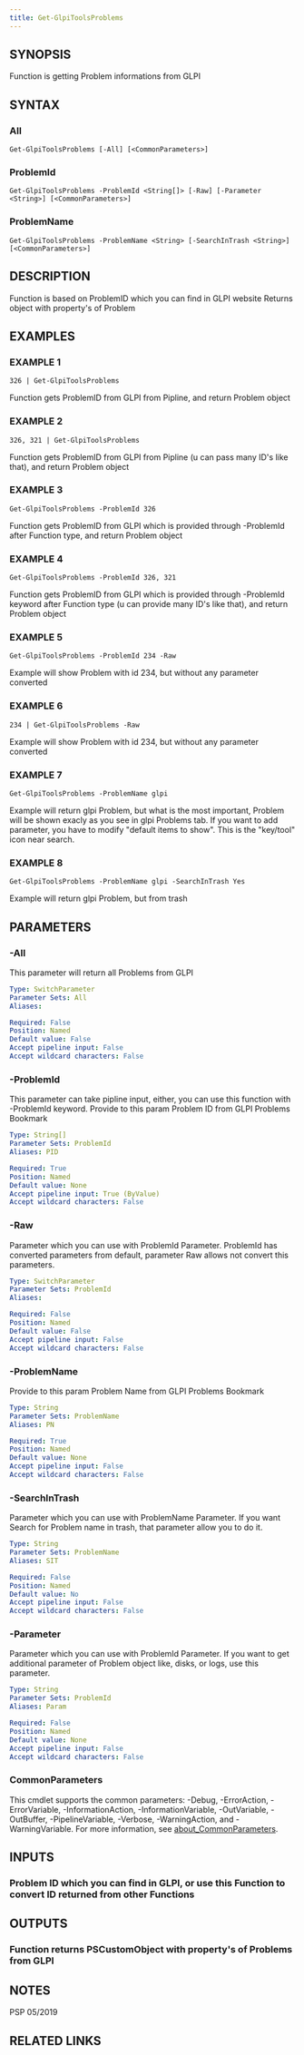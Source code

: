 ```yaml
---
title: Get-GlpiToolsProblems
---
```


## SYNOPSIS
Function is getting Problem informations from GLPI

## SYNTAX

### All
```
Get-GlpiToolsProblems [-All] [<CommonParameters>]
```

### ProblemId
```
Get-GlpiToolsProblems -ProblemId <String[]> [-Raw] [-Parameter <String>] [<CommonParameters>]
```

### ProblemName
```
Get-GlpiToolsProblems -ProblemName <String> [-SearchInTrash <String>] [<CommonParameters>]
```

## DESCRIPTION
Function is based on ProblemID which you can find in GLPI website
Returns object with property's of Problem

## EXAMPLES

### EXAMPLE 1
```
326 | Get-GlpiToolsProblems
```

Function gets ProblemID from GLPI from Pipline, and return Problem object

### EXAMPLE 2
```
326, 321 | Get-GlpiToolsProblems
```

Function gets ProblemID from GLPI from Pipline (u can pass many ID's like that), and return Problem object

### EXAMPLE 3
```
Get-GlpiToolsProblems -ProblemId 326
```

Function gets ProblemID from GLPI which is provided through -ProblemId after Function type, and return Problem object

### EXAMPLE 4
```
Get-GlpiToolsProblems -ProblemId 326, 321
```

Function gets ProblemID from GLPI which is provided through -ProblemId keyword after Function type (u can provide many ID's like that), and return Problem object

### EXAMPLE 5
```
Get-GlpiToolsProblems -ProblemId 234 -Raw
```

Example will show Problem with id 234, but without any parameter converted

### EXAMPLE 6
```
234 | Get-GlpiToolsProblems -Raw
```

Example will show Problem with id 234, but without any parameter converted

### EXAMPLE 7
```
Get-GlpiToolsProblems -ProblemName glpi
```

Example will return glpi Problem, but what is the most important, Problem will be shown exacly as you see in glpi Problems tab.
If you want to add parameter, you have to modify "default items to show".
This is the "key/tool" icon near search.

### EXAMPLE 8
```
Get-GlpiToolsProblems -ProblemName glpi -SearchInTrash Yes
```

Example will return glpi Problem, but from trash

## PARAMETERS

### -All
This parameter will return all Problems from GLPI

```yaml
Type: SwitchParameter
Parameter Sets: All
Aliases:

Required: False
Position: Named
Default value: False
Accept pipeline input: False
Accept wildcard characters: False
```

### -ProblemId
This parameter can take pipline input, either, you can use this function with -ProblemId keyword.
Provide to this param Problem ID from GLPI Problems Bookmark

```yaml
Type: String[]
Parameter Sets: ProblemId
Aliases: PID

Required: True
Position: Named
Default value: None
Accept pipeline input: True (ByValue)
Accept wildcard characters: False
```

### -Raw
Parameter which you can use with ProblemId Parameter.
ProblemId has converted parameters from default, parameter Raw allows not convert this parameters.

```yaml
Type: SwitchParameter
Parameter Sets: ProblemId
Aliases:

Required: False
Position: Named
Default value: False
Accept pipeline input: False
Accept wildcard characters: False
```

### -ProblemName
Provide to this param Problem Name from GLPI Problems Bookmark

```yaml
Type: String
Parameter Sets: ProblemName
Aliases: PN

Required: True
Position: Named
Default value: None
Accept pipeline input: False
Accept wildcard characters: False
```

### -SearchInTrash
Parameter which you can use with ProblemName Parameter.
If you want Search for Problem name in trash, that parameter allow you to do it.

```yaml
Type: String
Parameter Sets: ProblemName
Aliases: SIT

Required: False
Position: Named
Default value: No
Accept pipeline input: False
Accept wildcard characters: False
```

### -Parameter
Parameter which you can use with ProblemId Parameter. 
If you want to get additional parameter of Problem object like, disks, or logs, use this parameter.

```yaml
Type: String
Parameter Sets: ProblemId
Aliases: Param

Required: False
Position: Named
Default value: None
Accept pipeline input: False
Accept wildcard characters: False
```

### CommonParameters
This cmdlet supports the common parameters: -Debug, -ErrorAction, -ErrorVariable, -InformationAction, -InformationVariable, -OutVariable, -OutBuffer, -PipelineVariable, -Verbose, -WarningAction, and -WarningVariable. For more information, see [about_CommonParameters](http://go.microsoft.com/fwlink/?LinkID=113216).

## INPUTS

### Problem ID which you can find in GLPI, or use this Function to convert ID returned from other Functions
## OUTPUTS

### Function returns PSCustomObject with property's of Problems from GLPI
## NOTES
PSP 05/2019

## RELATED LINKS
